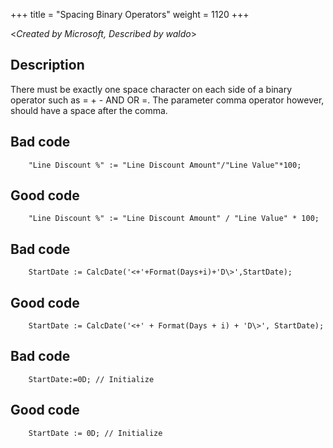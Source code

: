 +++
title = "Spacing Binary Operators"
weight = 1120
+++

<_Created by Microsoft, Described by waldo_\>

## Description
There must be exactly one space character on each side of a binary operator such as = + - AND OR =. The parameter comma operator however, should have a space after the comma.

## Bad code

```al
    "Line Discount %" := "Line Discount Amount"/"Line Value"*100;  
```      

## Good code

```al
    "Line Discount %" := "Line Discount Amount" / "Line Value" * 100;  
```      

## Bad code

```al
    StartDate := CalcDate('<+'+Format(Days+i)+'D\>',StartDate);  
```      

## Good code

```al
    StartDate := CalcDate('<+' + Format(Days + i) + 'D\>', StartDate);  
```      

## Bad code

```al
    StartDate:=0D; // Initialize  
```
      
## Good code

```al
    StartDate := 0D; // Initialize
```